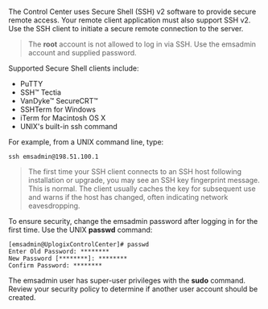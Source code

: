 <!-- 5.4 -->
The Control Center uses Secure Shell (SSH) v2 software to provide secure remote access. Your remote client application must also support SSH v2. Use the SSH client to initiate a secure remote connection to the server.

> The **root** account is not allowed to log in via SSH. Use the emsadmin account and supplied password.

Supported Secure Shell clients include: 

* PuTTY
* SSH&#8482; Tectia
* VanDyke&#8482; SecureCRT&#8482;
* SSHTerm for Windows
* iTerm for Macintosh OS X
* UNIX's built-in ssh command

For example, from a UNIX command line, type:

```
ssh emsadmin@198.51.100.1
```

> The first time your SSH client connects to an SSH host following installation or upgrade, you may see an SSH key fingerprint message. This is normal. The client usually caches the key for subsequent use and warns if the host has changed, often indicating network eavesdropping.

To ensure security, change the emsadmin password after logging in for the first time. Use the UNIX **passwd** command:

```
[emsadmin@UplogixControlCenter]# passwd
Enter Old Password: ********
New Password [********]: ********
Confirm Password: ********
```

The emsadmin user has super-user privileges with the **sudo** command. Review your security policy to determine if another user account should be created.